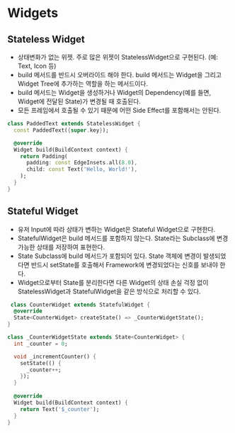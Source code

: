 # Widgets

## Stateless Widget
- 상태변화가 없는 위젯. 주로 많은 위젯이 StatelessWidget으로 구현된다. (예: Text, Icon 등)
- build 메서드를 반드시 오버라이드 해야 한다. build 메서드는 Widget을 그리고 Widget Tree에 추가하는 역할을 하는 메서드이다.
- build 메서드는 Widget을 생성하거나 Widget의 Dependency(예를 들면, Widget에 전달된 State)가 변경될 때 호출된다.
- 모든 프레임에서 호출될 수 있기 때문에 어떤 Side Effect를 포함해서는 안된다.
```dart
class PaddedText extends StatelessWidget {
  const PaddedText({super.key});

  @override
  Widget build(BuildContext context) {
    return Padding(
      padding: const EdgeInsets.all(8.0),
      child: const Text('Hello, World!'),
    );
  }
}
```

## Stateful Widget
- 유저 Input에 따라 상태가 변하는 Widget은 Stateful Widget으로 구현한다.
- StatefulWidget은 build 메서드를 포함하지 않는다. State라는 Subclass에 변경 가능한 상태를 저장하여 표현한다.
- State Subclass에 build 메서드가 포함되어 있다. State 객체에 변경이 발생되었다면 반드시 setState를 호출해서 Framework에 변경되었다는 신호를 보내야 한다.
- Widget으로부터 State를 분리한다면 다른 Widget의 상태 손실 걱정 없이 StatelessWidget과 StatefulWidget을 같은 방식으로 처리할 수 있다.
```dart
 class CounterWidget extends StatefulWidget {
  @override
  State<CounterWidget> createState() => _CounterWidgetState();
}

class _CounterWidgetState extends State<CounterWidget> {
  int _counter = 0;

  void _incrementCounter() {
    setState(() {
      _counter++;
    });
  }
  
  @override
  Widget build(BuildContext context) {
    return Text('$_counter');
  }
}
```


